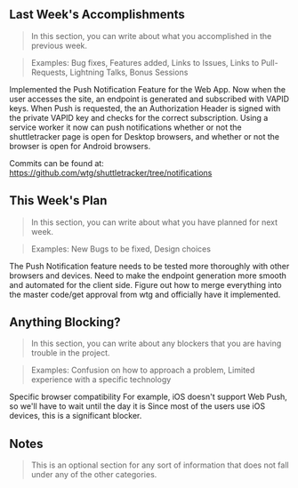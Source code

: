 ## Last Week's Accomplishments

> In this section, you can write about what you accomplished in the previous week.

> Examples:
> Bug fixes, Features added, Links to Issues, Links to Pull-Requests, Lightning Talks, Bonus Sessions

Implemented the Push Notification Feature for the Web App. Now when the user accesses the site,
an endpoint is generated and subscribed with VAPID keys. When Push is requested, the an Authorization
Header is signed with the private VAPID key and checks for the correct subscription. Using a service
worker it now can push notifications whether or not the shuttletracker page is open for Desktop browsers,
and whether or not the browser is open for Android browsers.
 
Commits can be found at:
https://github.com/wtg/shuttletracker/tree/notifications

## This Week's Plan

> In this section, you can write about what you have planned for next week.

> Examples: New Bugs to be fixed, Design choices

The Push Notification feature needs to be tested more thoroughly with other browsers and devices.
Need to make the endpoint generation more smooth and automated for the client side.
Figure out how to merge everything into the master code/get approval from wtg and officially have it implemented.

## Anything Blocking?

> In this section, you can write about any blockers that you are having trouble in the project.

> Examples: Confusion on how to approach a problem, Limited experience with a specific technology

Specific browser compatibility
For example, iOS doesn't support Web Push, so we'll have to wait until the day it is
Since most of the users use iOS devices, this is a significant blocker.

## Notes

> This is an optional section for any sort of information that does not fall under any of the other categories.

